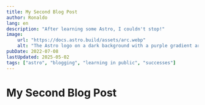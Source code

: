 ```yaml
---
title: My Second Blog Post
author: Ronaldo
lang: en
description: "After learning some Astro, I couldn't stop!"
image:
    url: "https://docs.astro.build/assets/arc.webp"
    alt: "The Astro logo on a dark background with a purple gradient arc."
pubDate: 2022-07-08
lastUpdated: 2025-05-02
tags: ["astro", "blogging", "learning in public", "successes"]
---
```


# My Second Blog Post
